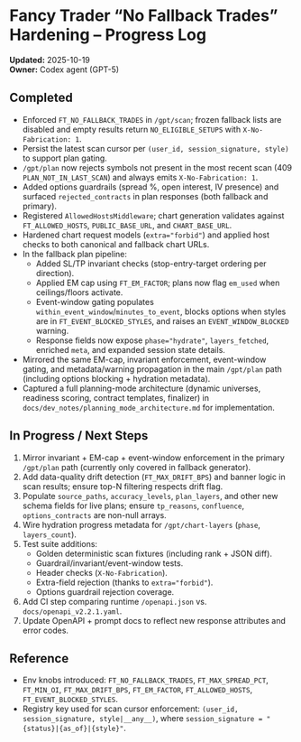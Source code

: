 # Fancy Trader “No Fallback Trades” Hardening – Progress Log

**Updated:** 2025-10-19  
**Owner:** Codex agent (GPT-5)  

## Completed
- Enforced `FT_NO_FALLBACK_TRADES` in `/gpt/scan`; frozen fallback lists are disabled and empty results return `NO_ELIGIBLE_SETUPS` with `X-No-Fabrication: 1`.  
- Persist the latest scan cursor per `(user_id, session_signature, style)` to support plan gating.  
- `/gpt/plan` now rejects symbols not present in the most recent scan (409 `PLAN_NOT_IN_LAST_SCAN`) and always emits `X-No-Fabrication: 1`.  
- Added options guardrails (spread %, open interest, IV presence) and surfaced `rejected_contracts` in plan responses (both fallback and primary).  
- Registered `AllowedHostsMiddleware`; chart generation validates against `FT_ALLOWED_HOSTS`, `PUBLIC_BASE_URL`, and `CHART_BASE_URL`.  
- Hardened chart request models (`extra="forbid"`) and applied host checks to both canonical and fallback chart URLs.  
- In the fallback plan pipeline:
  - Added SL/TP invariant checks (stop-entry-target ordering per direction).  
  - Applied EM cap using `FT_EM_FACTOR`; plans now flag `em_used` when ceilings/floors activate.  
  - Event-window gating populates `within_event_window`/`minutes_to_event`, blocks options when styles are in `FT_EVENT_BLOCKED_STYLES`, and raises an `EVENT_WINDOW_BLOCKED` warning.  
  - Response fields now expose `phase="hydrate"`, `layers_fetched`, enriched `meta`, and expanded session state details.
- Mirrored the same EM-cap, invariant enforcement, event-window gating, and metadata/warning propagation in the main `/gpt/plan` path (including options blocking + hydration metadata).
- Captured a full planning-mode architecture (dynamic universes, readiness scoring, contract templates, finalizer) in `docs/dev_notes/planning_mode_architecture.md` for implementation.

## In Progress / Next Steps
1. Mirror invariant + EM-cap + event-window enforcement in the primary `/gpt/plan` path (currently only covered in fallback generator).  
2. Add data-quality drift detection (`FT_MAX_DRIFT_BPS`) and banner logic in scan results; ensure top-N filtering respects drift flag.  
3. Populate `source_paths`, `accuracy_levels`, `plan_layers`, and other new schema fields for live plans; ensure `tp_reasons`, `confluence`, `options_contracts` are non-null arrays.  
4. Wire hydration progress metadata for `/gpt/chart-layers` (`phase`, `layers_count`).  
5. Test suite additions:
   - Golden deterministic scan fixtures (including rank + JSON diff).  
   - Guardrail/invariant/event-window tests.  
   - Header checks (`X-No-Fabrication`).  
   - Extra-field rejection (thanks to `extra="forbid"`).  
   - Options guardrail rejection coverage.  
6. Add CI step comparing runtime `/openapi.json` vs. `docs/openapi_v2.2.1.yaml`.  
7. Update OpenAPI + prompt docs to reflect new response attributes and error codes.

## Reference
- Env knobs introduced: `FT_NO_FALLBACK_TRADES`, `FT_MAX_SPREAD_PCT`, `FT_MIN_OI`, `FT_MAX_DRIFT_BPS`, `FT_EM_FACTOR`, `FT_ALLOWED_HOSTS`, `FT_EVENT_BLOCKED_STYLES`.  
- Registry key used for scan cursor enforcement: `(user_id, session_signature, style|__any__)`, where `session_signature = "{status}|{as_of}|{style}"`.

